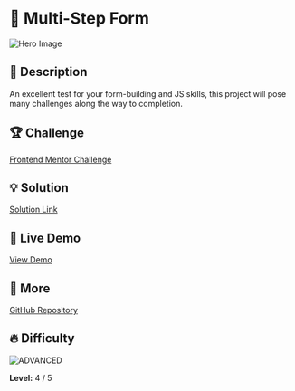 # 📁 Multi-Step Form

![Hero Image](https://res.cloudinary.com/dz209s6jk/image/upload/Challenges/vxqbpnpbamodg5ioplbj.jpg)

## 🌟 Description

An excellent test for your form-building and JS skills, this project will pose many challenges along the way to completion.

## 🏆 Challenge

[Frontend Mentor Challenge](https://www.frontendmentor.io/challenges/multistep-form-YVAnSdqQBJ)

## 💡 Solution

[Solution Link](https://www.frontendmentor.io/solutions/multistep-form-h5yneup1zc) 

## 🚀 Live Demo

[View Demo](https://younes-alhyan.github.io/multi-step-form)

## 🔎 More

[GitHub Repository](https://github.com/younes-alhyan/frontend-mentor/)

## 🔥 Difficulty

![ADVANCED](https://img.shields.io/badge/Difficulty-ADVANCED-orange)

**Level:** 4 / 5
